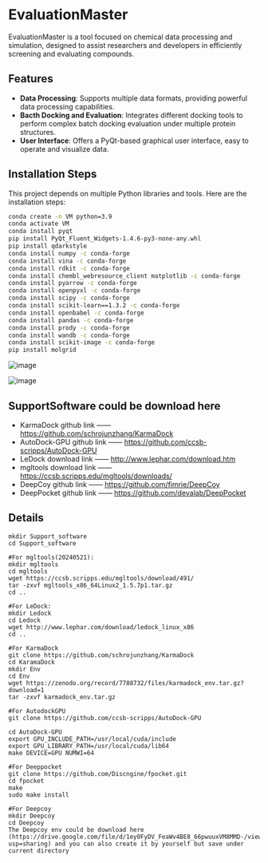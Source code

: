 # EvaluationMaster

EvaluationMaster is a tool focused on chemical data processing and simulation, designed to assist researchers and developers in efficiently screening and evaluating compounds.

## Features

- **Data Processing**: Supports multiple data formats, providing powerful data processing capabilities.
- **Bacth Docking and Evaluation**: Integrates different docking tools to perform complex batch docking evaluation under multiple protein structures.
- **User Interface**: Offers a PyQt-based graphical user interface, easy to operate and visualize data.

## Installation Steps

This project depends on multiple Python libraries and tools. Here are the installation steps:


```bash
conda create -n VM python=3.9
conda activate VM
conda install pyqt
pip install PyQt_Fluent_Widgets-1.4.6-py3-none-any.whl
pip install qdarkstyle
conda install numpy -c conda-forge
conda install vina -c conda-forge
conda install rdkit -c conda-forge
conda install chembl_webresource_client matplotlib -c conda-forge
conda install pyarrow -c conda-forge
conda install openpyxl -c conda-forge
conda install scipy -c conda-forge
conda install scikit-learn==1.3.2 -c conda-forge
conda install openbabel -c conda-forge
conda install pandas -c conda-forge
conda install prody -c conda-forge
conda install wandb -c conda-forge
conda install scikit-image -c conda-forge
pip install molgrid


```
![image](https://github.com/shenzheyuan2020/EvaluationMaster/assets/73147896/283104e4-b812-4c51-bb4c-e520116ca0ac)

![image](https://github.com/shenzheyuan2020/EvaluationMaster/assets/73147896/e1cf75a5-0499-480f-bc80-addfab20a919)


## SupportSoftware could be download here
- KarmaDock github link  ——  https://github.com/schrojunzhang/KarmaDock
- AutoDock-GPU github link ——  https://github.com/ccsb-scripps/AutoDock-GPU
- LeDock download link  ——  http://www.lephar.com/download.htm
- mgltools download link  —— https://ccsb.scripps.edu/mgltools/downloads/ 
- DeepCoy github link  ——  https://github.com/fimrie/DeepCoy
- DeepPocket github link  ——    https://github.com/devalab/DeepPocket


## Details
    mkdir Support_software
    cd Support_software
    
    #For mgltools(20240521):
    mkdir mgltools
    cd mgltools
    wget https://ccsb.scripps.edu/mgltools/download/491/
    tar -zxvf mgltools_x86_64Linux2_1.5.7p1.tar.gz
    cd ..
    
    #For LeDock:
    mkdir Ledock
    cd Ledock
    wget http://www.lephar.com/download/ledock_linux_x86
    cd ..
    
    #For KarmaDock
    git clone https://github.com/schrojunzhang/KarmaDock
    cd KaramaDock
    mkdir Env
    cd Env
    wget https://zenodo.org/record/7788732/files/karmadock_env.tar.gz?download=1
    tar -zxvf karmadock_env.tar.gz
    
    #For AutodockGPU
    git clone https://github.com/ccsb-scripps/AutoDock-GPU
    
    cd AutoDock-GPU
    export GPU_INCLUDE_PATH=/usr/local/cuda/include 
    export GPU_LIBRARY_PATH=/usr/local/cuda/lib64 
    make DEVICE=GPU NUMWI=64

    #For Deeppocket
    git clone https://github.com/Discngine/fpocket.git
    cd fpocket
    make
    sudo make install

    #For Deepcoy
    mkdir Deepcoy
    cd Deepcoy
    The Deepcoy env could be download here (https://drive.google.com/file/d/1ey0FyDV_FeaWv4BE8_66pwuuxVM8MMD-/view?usp=sharing) and you can also create it by yourself but save under current directory 
